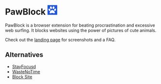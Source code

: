 # PawBlock ![logo](chrome/images/icon-32-on.png)
PawBlock is a browser extension for beating procrastination and excessive web surfing. It blocks websites using the power of pictures of cute animals.

Check out the [landing page](https://dannyguo.com/pawblock) for screenshots and
a FAQ.

## Alternatives
* [StayFocusd](https://chrome.google.com/webstore/detail/stayfocusd/laankejkbhbdhmipfmgcngdelahlfoji)
* [WasteNoTime](http://www.bumblebeesystems.com/wastenotime/)
* [Block Site](https://chrome.google.com/webstore/detail/block-site/eiimnmioipafcokbfikbljfdeojpcgbh)
